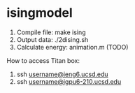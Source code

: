 # isingmodel

1. Compile file: make ising 
2. Output data: ./2dising.sh
3. Calculate energy: animation.m (TODO) 


How to access Titan box:
1. ssh username@ieng6.ucsd.edu
2. ssh username@igpu6-210.ucsd.edu
